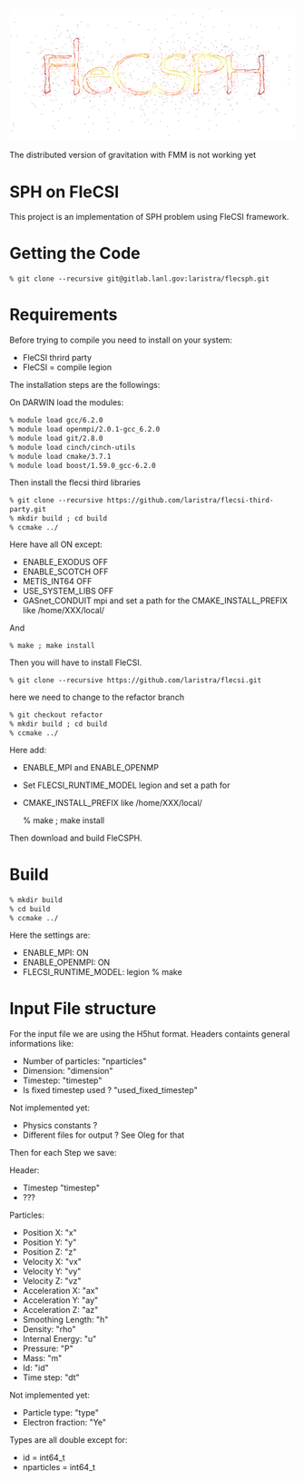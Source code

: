 ![logo](doc/flecsph_logo_bg.png)


<aside class="warning">
The distributed version of gravitation with FMM is not working yet
</aside>

# SPH on FleCSI 

This project is an implementation of SPH problem using FleCSI framework.

# Getting the Code 

    % git clone --recursive git@gitlab.lanl.gov:laristra/flecsph.git

# Requirements

Before trying to compile you need to install on your system: 

- FleCSI thrird party
- FleCSI = compile legion

The installation steps are the followings: 

On DARWIN load the modules: 

    % module load gcc/6.2.0
    % module load openmpi/2.0.1-gcc_6.2.0
    % module load git/2.8.0
    % module load cinch/cinch-utils
    % module load cmake/3.7.1
    % module load boost/1.59.0_gcc-6.2.0

Then install the flecsi third libraries

    % git clone --recursive https://github.com/laristra/flecsi-third-party.git
    % mkdir build ; cd build
    % ccmake ../

Here have all ON except: 
- ENABLE_EXODUS OFF 
- ENABLE_SCOTCH OFF
- METIS_INT64 OFF
- USE_SYSTEM_LIBS OFF
- GASnet_CONDUIT mpi
and set a path for the CMAKE_INSTALL_PREFIX like /home/XXX/local/

And

    % make ; make install 

Then you will have to install FleCSI. 

    % git clone --recursive https://github.com/laristra/flecsi.git

here we need to change to the refactor branch 

    % git checkout refactor 
    % mkdir build ; cd build 
    % ccmake ../

Here add:
- ENABLE_MPI and ENABLE_OPENMP 
- Set FLECSI_RUNTIME_MODEL legion
and set a path for 
- CMAKE_INSTALL_PREFIX like /home/XXX/local/

    % make ; make install 

Then download and build FleCSPH.


# Build 

    % mkdir build
    % cd build 
    % ccmake ../ 
Here the settings are: 
- ENABLE_MPI: ON
- ENABLE_OPENMPI: ON
- FLECSI_RUNTIME_MODEL: legion
    % make 


# Input File structure 

For the input file we are using the H5hut format. 
Headers containts general informations like: 

- Number of particles: "nparticles"
- Dimension: "dimension"
- Timestep: "timestep"
- Is fixed timestep used ? "used_fixed_timestep"

Not implemented yet: 
- Physics constants ? 
- Different files for output ? See Oleg for that

Then for each Step we save:

Header:
- Timestep "timestep"
- ???

Particles:
- Position X: "x"
- Position Y: "y" 
- Position Z: "z" 
- Velocity X: "vx"
- Velocity Y: "vy" 
- Velocity Z: "vz"
- Acceleration X: "ax"
- Acceleration Y: "ay"
- Acceleration Z: "az"
- Smoothing Length: "h"
- Density: "rho"
- Internal Energy: "u"
- Pressure: "P"
- Mass: "m"
- Id: "id" 
- Time step: "dt"
 
Not implemented yet:
- Particle type: "type"
- Electron fraction: "Ye"

Types are all double except for:

- id = int64_t
- nparticles = int64_t 
